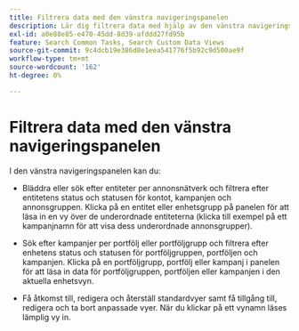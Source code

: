 ```yaml
---
title: Filtrera data med den vänstra navigeringspanelen
description: Lär dig filtrera data med hjälp av den vänstra navigeringspanelen.
exl-id: a0e88e85-e470-45dd-8d39-afddd27fd95b
feature: Search Common Tasks, Search Custom Data Views
source-git-commit: 9c4dcb19e386d8e1eea541776f5b92c9d500ae9f
workflow-type: tm+mt
source-wordcount: '162'
ht-degree: 0%

---
```


# Filtrera data med den vänstra navigeringspanelen

I den vänstra navigeringspanelen kan du:

* Bläddra eller sök efter entiteter per annonsnätverk och filtrera efter entitetens status och statusen för kontot, kampanjen och annonsgruppen. Klicka på en entitet eller enhetsgrupp på panelen för att läsa in en vy över de underordnade entiteterna (klicka till exempel på ett kampanjnamn för att visa dess underordnade annonsgrupper).

* Sök efter kampanjer per portfölj eller portföljgrupp och filtrera efter enhetens status och statusen för portföljgruppen, portföljen och kampanjen. Klicka på en portföljgrupp, portfölj eller kampanj i panelen för att läsa in data för portföljgruppen, portföljen eller kampanjen i den aktuella enhetsvyn.

* Få åtkomst till, redigera och återställ standardvyer samt få tillgång till, redigera och ta bort anpassade vyer. När du klickar på ett vynamn läses lämplig vy in.

